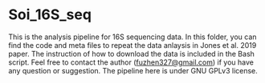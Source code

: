 # Soi_16S_seq
This is the analysis pipeline for 16S sequencing data.
In this folder, you can find the code and meta files to repeat the data anlaysis in Jones et al. 2019
paper. The instruction of how to download the data is included in the Bash script. Feel free to contact the author 
(fuzhen327@gmail.com) if you have any question or suggestion. 
The pipeline here is under GNU GPLv3 license. 
